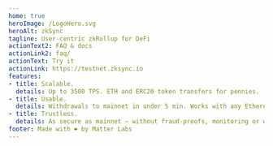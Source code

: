 ```yaml
---
home: true
heroImage: /LogoHero.svg
heroAlt: zkSync
tagline: User-centric zkRollup for DeFi
actionText2: FAQ & docs
actionLink2: faq/
actionText: Try it
actionLink: https://testnet.zksync.io
features:
- title: Scalable.
  details: Up to 3500 TPS. ETH and ERC20 token transfers for pennies.
- title: Usable.
  details: Withdrawals to mainnet in under 5 min. Works with any Ethereum wallet.
- title: Trustless.
  details: As secure as mainnet — without fraud-proofs, monitoring or watch-towers.
footer: Made with ❤️ by Matter Labs
---
```

